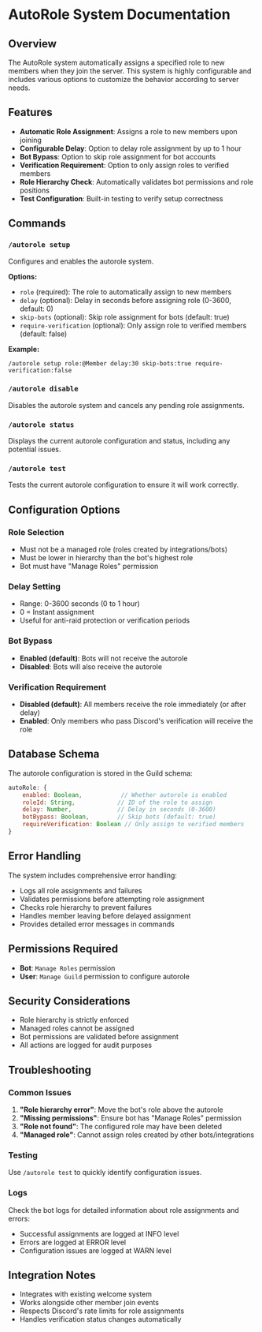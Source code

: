 # AutoRole System Documentation

## Overview
The AutoRole system automatically assigns a specified role to new members when they join the server. This system is highly configurable and includes various options to customize the behavior according to server needs.

## Features
- **Automatic Role Assignment**: Assigns a role to new members upon joining
- **Configurable Delay**: Option to delay role assignment by up to 1 hour
- **Bot Bypass**: Option to skip role assignment for bot accounts
- **Verification Requirement**: Option to only assign roles to verified members
- **Role Hierarchy Check**: Automatically validates bot permissions and role positions
- **Test Configuration**: Built-in testing to verify setup correctness

## Commands

### `/autorole setup`
Configures and enables the autorole system.

**Options:**
- `role` (required): The role to automatically assign to new members
- `delay` (optional): Delay in seconds before assigning role (0-3600, default: 0)
- `skip-bots` (optional): Skip role assignment for bots (default: true)
- `require-verification` (optional): Only assign role to verified members (default: false)

**Example:**
```
/autorole setup role:@Member delay:30 skip-bots:true require-verification:false
```

### `/autorole disable`
Disables the autorole system and cancels any pending role assignments.

### `/autorole status`
Displays the current autorole configuration and status, including any potential issues.

### `/autorole test`
Tests the current autorole configuration to ensure it will work correctly.

## Configuration Options

### Role Selection
- Must not be a managed role (roles created by integrations/bots)
- Must be lower in hierarchy than the bot's highest role
- Bot must have "Manage Roles" permission

### Delay Setting
- Range: 0-3600 seconds (0 to 1 hour)
- 0 = Instant assignment
- Useful for anti-raid protection or verification periods

### Bot Bypass
- **Enabled (default)**: Bots will not receive the autorole
- **Disabled**: Bots will also receive the autorole

### Verification Requirement
- **Disabled (default)**: All members receive the role immediately (or after delay)
- **Enabled**: Only members who pass Discord's verification will receive the role

## Database Schema
The autorole configuration is stored in the Guild schema:

```javascript
autoRole: {
    enabled: Boolean,           // Whether autorole is enabled
    roleId: String,            // ID of the role to assign
    delay: Number,             // Delay in seconds (0-3600)
    botBypass: Boolean,        // Skip bots (default: true)
    requireVerification: Boolean // Only assign to verified members
}
```

## Error Handling
The system includes comprehensive error handling:
- Logs all role assignments and failures
- Validates permissions before attempting role assignment
- Checks role hierarchy to prevent failures
- Handles member leaving before delayed assignment
- Provides detailed error messages in commands

## Permissions Required
- **Bot**: `Manage Roles` permission
- **User**: `Manage Guild` permission to configure autorole

## Security Considerations
- Role hierarchy is strictly enforced
- Managed roles cannot be assigned
- Bot permissions are validated before assignment
- All actions are logged for audit purposes

## Troubleshooting

### Common Issues
1. **"Role hierarchy error"**: Move the bot's role above the autorole
2. **"Missing permissions"**: Ensure bot has "Manage Roles" permission
3. **"Role not found"**: The configured role may have been deleted
4. **"Managed role"**: Cannot assign roles created by other bots/integrations

### Testing
Use `/autorole test` to quickly identify configuration issues.

### Logs
Check the bot logs for detailed information about role assignments and errors:
- Successful assignments are logged at INFO level
- Errors are logged at ERROR level
- Configuration issues are logged at WARN level

## Integration Notes
- Integrates with existing welcome system
- Works alongside other member join events
- Respects Discord's rate limits for role assignments
- Handles verification status changes automatically
